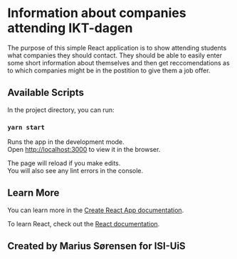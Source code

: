 # Information about companies attending IKT-dagen

The purpose of this simple React application is to show attending students what companies they should contact. They should be able to easily enter some short information about themselves and then get reccomendations as to which companies might be in the postition to give them a job offer.

## Available Scripts

In the project directory, you can run:

### `yarn start`

Runs the app in the development mode.\
Open [http://localhost:3000](http://localhost:3000) to view it in the browser.

The page will reload if you make edits.\
You will also see any lint errors in the console.

## Learn More

You can learn more in the [Create React App documentation](https://facebook.github.io/create-react-app/docs/getting-started).

To learn React, check out the [React documentation](https://reactjs.org/).

## Created by Marius Sørensen for ISI-UiS
